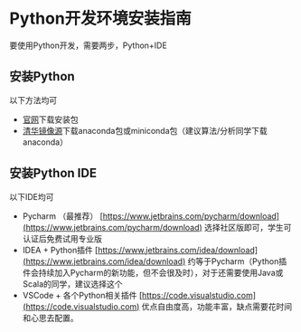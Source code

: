# Python开发环境安装指南
要使用Python开发，需要两步，Python+IDE

## 安装Python

以下方法均可

- [官网](https://www.python.org/downloads/)下载安装包
- [清华镜像源](https://mirrors.tuna.tsinghua.edu.cn/anaconda/archive/https://mirrors.tuna.tsinghua.edu.cn/anaconda/archive/)下载anaconda包或miniconda包（建议算法/分析同学下载anaconda）

## 安装Python IDE

以下IDE均可

- Pycharm （最推荐） [https://www.jetbrains.com/pycharm/download](https://www.jetbrains.com/pycharm/download) 选择社区版即可，学生可认证后免费试用专业版
- IDEA + Python插件 [https://www.jetbrains.com/idea/download](https://www.jetbrains.com/idea/download) 约等于Pycharm（Python插件会持续加入Pycharm的新功能，但不会很及时），对于还需要使用Java或Scala的同学，建议选择这个
- VSCode + 各个Python相关插件 [https://code.visualstudio.com](https://code.visualstudio.com) 优点自由度高，功能丰富，缺点需要花时间和心思去配置。